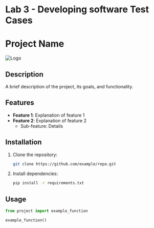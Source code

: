 # Lab 3 - Developing software Test Cases 
# Project Name

![Logo](https://th-thumbnailer.cdn-si-edu.com/bgmkh2ypz03IkiRR50I-UMaqUQc=/1000x750/filters:no_upscale():focal(1061x707:1062x708)/https://tf-cmsv2-smithsonianmag-media.s3.amazonaws.com/filer_public/55/95/55958815-3a8a-4032-ac7a-ff8c8ec8898a/gettyimages-1067956982.jpg)

## Description
A brief description of the project, its goals, and functionality.

## Features
* **Feature 1**: Explanation of feature 1
* **Feature 2**: Explanation of feature 2
  * Sub-feature: Details

## Installation
1. Clone the repository:
    ```bash
    git clone https://github.com/example/repo.git
    ```
2. Install dependencies:
    ```bash
    pip install -r requirements.txt
    ```

## Usage
```python
from project import example_function

example_function()